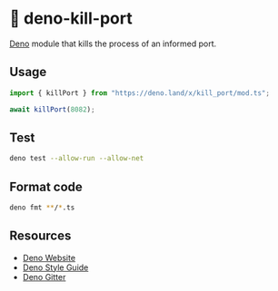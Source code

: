 # 🦕 deno-kill-port

[Deno](https://deno.land) module that kills the process of an informed port.

## Usage

```typescript
import { killPort } from "https://deno.land/x/kill_port/mod.ts";

await killPort(8082);
```

## Test

```bash
deno test --allow-run --allow-net
```

## Format code

```bash
deno fmt **/*.ts
```

## Resources

- [Deno Website](https://deno.land)
- [Deno Style Guide](https://deno.land/manual/contributing/style_guide)
- [Deno Gitter](https://gitter.im/denolife/Lobby)
